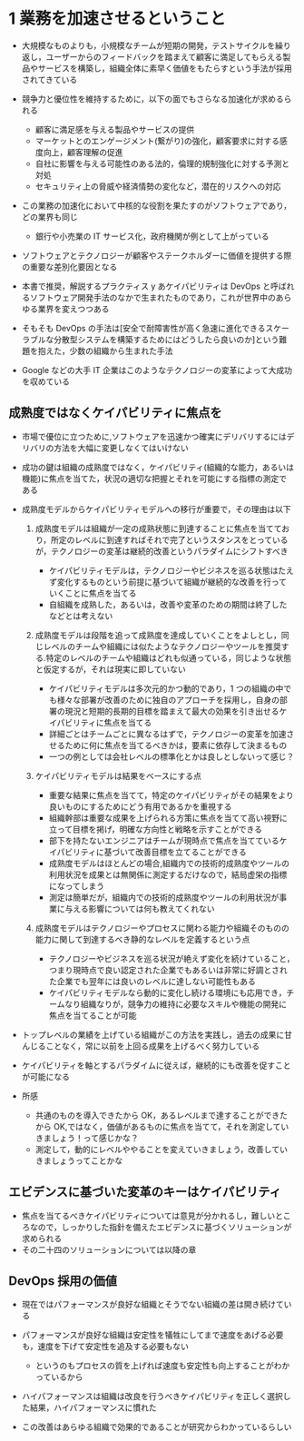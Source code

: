 # 1 業務を加速させるということ

-   大規模なものよりも，小規模なチームが短期の開発，テストサイクルを繰り返し，ユーザーからのフィードバックを踏まえて顧客に満足してもらえる製品やサービスを構築し，組織全体に素早く価値をもたらすという手法が採用されてきている

-   競争力と優位性を維持するために，以下の面でもさらなる加速化が求めるられる

    -   顧客に満足感を与える製品やサービスの提供
    -   マーケットとのエンゲージメント(繋がり)の強化，顧客要求に対する感度向上，顧客理解の促進
    -   自社に影響を与える可能性のある法的，倫理的規制強化に対する予測と対処
    -   セキュリティ上の脅威や経済情勢の変化など，潜在的リスクへの対応

-   この業務の加速化において中核的な役割を果たすのがソフトウェアであり，どの業界も同じ
    -   銀行や小売業の IT サービス化，政府機関が例として上がっている
-   ソフトウェアとテクノロジーが顧客やステークホルダーに価値を提供する際の重要な差別化要因となる
-   本書で推奨，解説するプラクティス y あケイパビリティは DevOps と呼ばれるソフトウェア開発手法のなかで生まれたものであり，これが世界中のあらゆる業界を変えつつある
-   そもそも DevOps の手法は[安全で耐障害性が高く急速に進化できるスケーラブルな分散型システムを構築するためにはどうしたら良いのか]という難題を抱えた，少数の組織から生まれた手法
-   Google などの大手 IT 企業はこのようなテクノロジーの変革によって大成功を収めている

## 成熟度ではなくケイパビリティに焦点を

-   市場で優位に立つために,ソフトウェアを迅速かつ確実にデリバリするにはデリバリの方法を大幅に変更しなくてはいけない
-   成功の鍵は組織の成熟度ではなく，ケイパビリティ(組織的な能力，あるいは機能)に焦点を当てた，状況の適切な把握とそれを可能にする指標の測定である
-   成熟度モデルからケイパビリティモデルへの移行が重要で，その理由は以下

    1.  成熟度モデルは組織が一定の成熟状態に到達することに焦点を当てており，所定のレベルに到達すればそれで完了というスタンスをとっているが，テクノロジーの変革は継続的改善というパラダイムにシフトすべき

        -   ケイパビリティモデルは，テクノロジーやビジネスを巡る状態はたえず変化するものという前提に基づいて組織が継続的な改善を行っていくことに焦点を当てる
        -   自組織を成熟した，あるいは，改善や変革のための期間は終了したなどとは考えない

    1.  成熟度モデルは段階を追って成熟度を達成していくことをよしとし，同じレベルのチームや組織には似たようなテクノロジーやツールを推奨する.特定のレベルのチームや組織はどれも似通っている，同じような状態と仮定するが，それは現実に即していない

        -   ケイパビリティモデルは多次元的かつ動的であり，1 つの組織の中でも様々な部署が改善のために独自のアプローチを採用し，自身の部署の現況と短期的長期的目標を踏まえて最大の効果を引き出せるケイパビリティに焦点を当てる
        -   詳細ごとはチームごとに異なるはずで，テクノロジーの変革を加速させるために何に焦点を当てるべきかは，要素に依存して決まるもの
        -   一つの例としては会社レベルの標準化とかは良しとしないって感じ？

    1.  ケイパビリティモデルは結果をベースにする点

        -   重要な結果に焦点を当てて，特定のケイパビリティがその結果をより良いものにするためにどう有用であるかを重視する
        -   組織幹部は重要な成果を上げられる方策に焦点を当てて高い視野に立って目標を掲げ，明確な方向性と戦略を示すことができる
        -   部下を持たないエンジニアはチームが現時点で焦点を当てているケイパビリティに基づいて改善目標を立てることができる
        -   成熟度モデルはほとんどの場合,組織内での技術的成熟度やツールの利用状況を成果とは無関係に測定するだけなので，結局虚栄の指標になってしまう
        -   測定は簡単だが，組織内での技術的成熟度やツールの利用状況が事業に与える影響については何も教えてくれない

    1.  成熟度モデルはテクノロジーやプロセスに関わる能力や組織そのものの能力に関して到達するべき静的なレベルを定義するという点
        -   テクノロジーやビジネスを巡る状況が絶えず変化を続けていること，つまり現時点で良い認定された企業でもあるいは非常に好調とされた企業でも翌年には良いのレベルに達しない可能性もある
        -   ケイパビリティモデルなら動的に変化し続ける環境にも応用でき，チームなり組織なりが，競争力の維持に必要なスキルや機能の開発に焦点を当てることが可能

-   トップレベルの業績を上げている組織がこの方法を実践し，過去の成果に甘んじることなく，常に以前を上回る成果を上げるべく努力している

-   ケイパビリティを軸とするパラダイムに従えば，継続的にも改善を促すことが可能になる
-   所感
    -   共通のものを導入できたから OK，あるレベルまで達することができたから OK,ではなく，価値があるものに焦点を当てて，それを測定していきましょう！って感じかな？
    -   測定して，動的にレベルややることを変えていきましょう，改善していきましょうってことかな

## エビデンスに基づいた変革のキーはケイパビリティ

-   焦点を当てるべきケイパビリティについては意見が分かれるし，難しいところなので，しっかりした指針を備えたエビデンスに基づくソリューションが求められる
-   その二十四のソリューションについては以降の章

## DevOps 採用の価値

-   現在ではパフォーマンスが良好な組織とそうでない組織の差は開き続けている
-   パフォーマンスが良好な組織は安定性を犠牲にしてまで速度をあげる必要も，速度を下げて安定性を追及する必要もない

    -   というのもプロセスの質を上げれば速度も安定性も向上することがわかっているから

-   ハイパフォーマンスは組織は改良を行うべきケイパビリティを正しく選択した結果，ハイパフォーマンスに慣れた
-   この改善はあらゆる組織で効果的であることが研究からわかっているらしい
